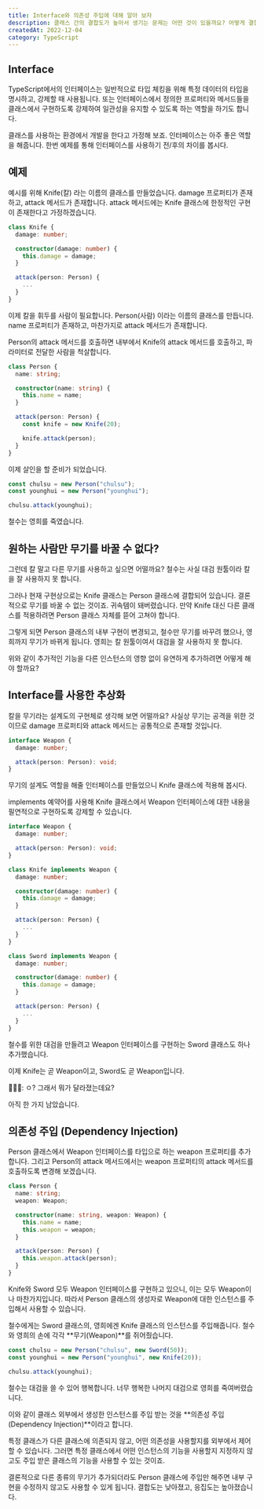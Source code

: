 ```yaml
---
title: Interface와 의존성 주입에 대해 알아 보자
description: 클래스 간의 결합도가 높아서 생기는 문제는 어떤 것이 있을까요? 어떻게 결합도는 낮고 응집도를 높혀서 유연한 설계가 가능하도록 할 수 있을까요? 이번 글에서는 TypeScript의 Interface와 의존성 주입 (Dependency Injection)에 대해 알아보려 합니다.
createdAt: 2022-12-04
category: TypeScript
---
```


## Interface

TypeScript에서의 인터페이스는 일반적으로 타입 체킹을 위해 특정 데이터의 타입을 명시하고, 강제할 때 사용됩니다. 또는 인터페이스에서 정의한 프로퍼티와 메서드들을 클래스에서 구현하도록 강제하여 일관성을 유지할 수 있도록 하는 역할을 하기도 합니다.

클래스를 사용하는 환경에서 개발을 한다고 가정해 보죠. 인터페이스는 아주 좋은 역할을 해줍니다. 한번 예제를 통해 인터페이스를 사용하기 전/후의 차이를 봅시다.

## 예제

예시를 위해 Knife(칼) 라는 이름의 클래스를 만들었습니다. damage 프로퍼티가 존재하고, attack 메서드가 존재합니다. attack 메서드에는 Knife 클래스에 한정적인 구현이 존재한다고 가정하겠습니다.

```ts
class Knife {
  damage: number;

  constructor(damage: number) {
    this.damage = damage;
  }

  attack(person: Person) {
    ...
  }
}
```

이제 칼을 휘두를 사람이 필요합니다. Person(사람) 이라는 이름의 클래스를 만듭니다. name 프로퍼티가 존재하고, 마찬가지로 attack 메서드가 존재합니다.

Person의 attack 메서드를 호출하면 내부에서 Knife의 attack 메서드를 호출하고, 파라미터로 전달한 사람을 척살합니다.

```ts
class Person {
  name: string;

  constructor(name: string) {
    this.name = name;
  }

  attack(person: Person) {
    const knife = new Knife(20);

    knife.attack(person);
  }
}
```

이제 살인을 할 준비가 되었습니다.

```ts
const chulsu = new Person("chulsu");
const younghui = new Person("younghui");

chulsu.attack(younghui);
```

철수는 영희를 죽였습니다.


## 원하는 사람만 무기를 바꿀 수 없다?

그런데 칼 말고 다른 무기를 사용하고 싶으면 어떨까요? 철수는 사실 대검 원툴이라 칼을 잘 사용하지 못 합니다.

그러나 현재 구현상으로는 Knife 클래스는 Person 클래스에 결합되어 있습니다. 결론적으로 무기를 바꿀 수 없는 것이죠. 귀속템이 돼버렸습니다. 만약 Knife 대신 다른 클래스를 적용하려면 Person 클래스 자체를 뜯어 고쳐야 합니다.

그렇게 되면 Person 클래스의 내부 구현이 변경되고, 철수만 무기를 바꾸려 했으나, 영희까지 무기가 바뀌게 됩니다. 영희는 칼 원툴이여서 대검을 잘 사용하지 못 합니다.

위와 같이 추가적인 기능을 다른 인스턴스의 영향 없이 유연하게 추가하려면 어떻게 해야 할까요?

## Interface를 사용한 추상화

칼을 무기라는 설계도의 구현체로 생각해 보면 어떨까요? 사실상 무기는 공격을 위한 것이므로 damage 프로퍼티와 attack 메서드는 공통적으로 존재할 것입니다.

```ts
interface Weapon {
  damage: number;

  attack(person: Person): void;
}
```

무기의 설계도 역할을 해줄 인터페이스를 만들었으니 Knife 클래스에 적용해 봅시다. 

implements 예약어를 사용해 Knife 클래스에서 Weapon 인터페이스에 대한 내용을 필연적으로 구현하도록 강제할 수 있습니다.

```ts
interface Weapon {
  damage: number;

  attack(person: Person): void;
}

class Knife implements Weapon {
  damage: number;

  constructor(damage: number) {
    this.damage = damage;
  }

  attack(person: Person) {
    ...
  }
}

class Sword implements Weapon {
  damage: number;

  constructor(damage: number) {
    this.damage = damage;
  }

  attack(person: Person) {
    ...
  }
}
```

철수를 위한 대검을 만들려고 Weapon 인터페이스를 구현하는 Sword 클래스도 하나 추가했습니다.

이제 Knife는 곧 Weapon이고, Sword도 곧 Weapon입니다.

🤷🏻‍♂️: ㅇ? 그래서 뭐가 달라졌는데요?

아직 한 가지 남았습니다.

## 의존성 주입 (Dependency Injection)

Person 클래스에서 Weapon 인터페이스를 타입으로 하는 weapon 프로퍼티를 추가합니다.
그리고 Person의 attack 메서드에서는 weapon 프로퍼티의 attack 메서드를 호출하도록 변경해 보겠습니다.

```ts
class Person {
  name: string;
  weapon: Weapon;

  constructor(name: string, weapon: Weapon) {
    this.name = name;
    this.weapon = weapon;
  }

  attack(person: Person) {
    this.weapon.attack(person);
  }
}
```

Knife와 Sword 모두 Weapon 인터페이스를 구현하고 있으니, 이는 모두 Weapon이나 마찬가지입니다. 따라서 Person 클래스의 생성자로 Weapon에 대한 인스턴스를 주입해서 사용할 수 있습니다.

철수에게는 Sword 클래스의, 영희에겐 Knife 클래스의 인스턴스를 주입해줍니다. 철수와 영희의 손에 각각 **무기(Weapon)**를 쥐어줬습니다.

```ts
const chulsu = new Person("chulsu", new Sword(50));
const younghui = new Person("younghui", new Knife(20));

chulsu.attack(younghui);
```

철수는 대검을 쓸 수 있어 행복합니다. 너무 행복한 나머지 대검으로 영희를 죽여버렸습니다.

이와 같이 클래스 외부에서 생성한 인스턴스를 주입 받는 것을 **의존성 주입 (Dependency Injection)**이라고 합니다.

특정 클래스가 다른 클래스에 의존되지 않고, 어떤 의존성을 사용할지를 외부에서 제어할 수 있습니다. 그러면 특정 클래스에서 어떤 인스턴스의 기능을 사용할지 지정하지 않고도 주입 받은 클래스의 기능을 사용할 수 있는 것이죠.

결론적으로 다른 종류의 무기가 추가되더라도 Person 클래스에 주입만 해주면 내부 구현을 수정하지 않고도 사용할 수 있게 됩니다. 결합도는 낮아졌고, 응집도는 높아졌습니다.
